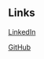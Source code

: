 ## Links

[LinkedIn](https://www.linkedin.com/in/janehijunseo/)  

[GitHub](https://github.com/janehseo)
